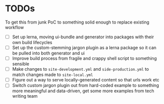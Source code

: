 # TODOs

To get this from junk PoC to something solid enough to replace existing workflow

* [ ] Set up lerna, moving ui-bundle and generator into packages with their own build lifecycles
* [ ] Set up the custom-stemming jargon plugin as a lerna package so it can be pulled into both generator and ui
* [ ] Improve build process from fragile and crappy shell script to something sensible
* [ ] Make changes to `site-development.yml` and `side-production.yml` to match changes made to `site-local.yml`
* [ ] Figure out a way to serve locally-generated content so that urls work etc
* [ ] Switch custom jargon plugin out from hard-coded example to something more meaningful and data-driven, get some more examples from tech writing team